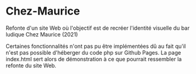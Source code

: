 # Chez-Maurice
Refonte d'un site Web où l'objectif est de recréer l'identité visuelle du bar ludique Chez Maurice (2021)

Certaines fonctionnalités n'ont pas pu être implémentées dû au fait qu'il n'est pas possible d'héberger du code php sur Github Pages.
La page index.html sert alors de démonstration à ce que pourrait ressembler la refonte du site Web.
